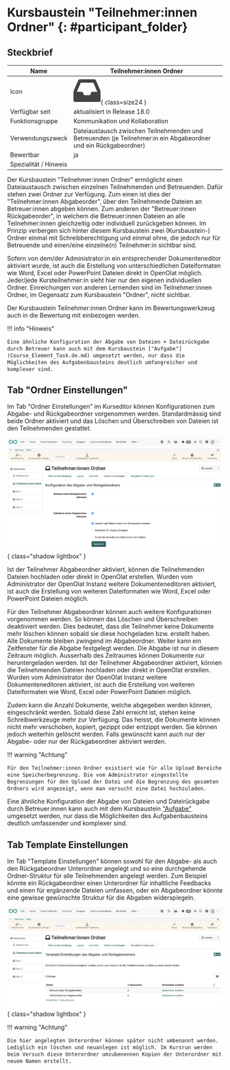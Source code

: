 # Kursbaustein "Teilnehmer:innen Ordner" {: #participant_folder}

## Steckbrief

Name | Teilnehmer:innen Ordner
---------|----------
Icon | ![Teilnehmer:innen Ordner Icon](assets/participant_folder_icon.png){ class=size24  }
Verfügbar seit | aktualisiert in Release 18.0
Funktionsgruppe | Kommunikation und Kollaboration
Verwendungszweck | Dateiaustausch zwischen Teilnehmenden und Betreuenden (je Teilnehmer:in ein Abgabeordner und ein Rückgabeordner)
Bewertbar | ja
Spezialität / Hinweis |


Der Kursbaustein "Teilnehmer:innen Ordner" ermöglicht einen Dateiaustausch zwischen einzelnen Teilnehmenden und Betreuenden. Dafür stehen zwei Ordner zur Verfügung. Zum einen ist dies der "Teilnehmer:innen Abgabeorder", über den Teilnehmende Dateien an Betreuer:innen abgeben können. Zum anderen der "Betreuer:innen Rückgabeorder", in welchem die Betreuer:innen Dateien an alle Teilnehmer:innen gleichzeitig oder individuell zurückgeben können. Im Prinzip verbergen sich hinter diesem Kursbaustein zwei (Kursbaustein-) Ordner einmal mit Schreibberechtigung und einmal ohne, die jedoch nur für Betreuende und einen/eine einzelne(n) Teilnehmer:in sichtbar sind.

Sofern von dem/der Administrator:in ein entsprechender Dokumenteneditor aktiviert wurde, ist auch die Erstellung von unterschiedlichen Dateiformaten wie Word, Excel oder PowerPoint Dateien direkt in OpenOlat möglich. Jeder/jede Kursteilnehmer:in sieht hier nur den eigenen individuellen Ordner. Einreichungen von anderen Lernenden sind im Teilnehmer:innen Ordner, im Gegensatz zum Kursbaustein "Ordner", nicht sichtbar.

Der Kursbaustein Teilnehmer:innen Ordner kann im Bewertungswerkzeug auch in die Bewertung mit einbezogen werden.


!!! info "Hinweis"

    Eine ähnliche Konfiguration der Abgabe von Dateien + Dateirückgabe durch Betreuer kann auch mit dem Kursbaustein ["Aufgabe"](Course_Element_Task.de.md) umgesetzt werden, nur dass die Möglichkeiten des Aufgabenbausteins deutlich umfangreicher und komplexer sind.

## Tab "Ordner Einstellungen"

Im Tab "Ordner Einstellungen" im Kurseditor können Konfigurationen zum Abgabe- und Rückgabeordner vorgenommen werden. Standardmässig sind beide Ordner aktiviert und das Löschen und Überschreiben von Dateien ist den Teilnehmenden gestattet.

![course_element_participant_folder_settings_v1_de.png](assets/course_element_participant_folder_settings_v1_de.png){ class="shadow lightbox" }

Ist der Teilnehmer Abgabeordner aktiviert, können die Teilnehmenden Dateien hochladen oder direkt in OpenOlat erstellen. Wurden vom Administrator der OpenOlat Instanz weitere Dokumenteneditoren aktiviert, ist auch die Erstellung von weiteren Dateiformaten wie Word, Excel oder PowerPoint Dateien möglich.

Für den Teilnehmer Abgabeordner können auch weitere Konfigurationen vorgenommen werden. So können das Löschen und Überschreiben deaktiviert werden. Dies bedeutet, dass die Teilnehmer keine Dokumente mehr löschen können sobald sie diese hochgeladen bzw. erstellt haben. Alle Dokumente bleiben zwingend im Abgabeordner. Weiter kann ein Zeitfenster für die Abgabe festgelegt werden. Die Abgabe ist nur in diesem Zeitraum möglich. Ausserhalb des Zeitraumes können Dokumente nur heruntergeladen werden.
Ist der Teilnehmer Abgabeordner aktiviert, können die Teilnehmenden Dateien hochladen oder direkt in OpenOlat erstellen. Wurden vom Administrator der OpenOlat Instanz weitere Dokumenteneditoren aktiviert, ist auch die Erstellung von weiteren Dateiformaten wie Word, Excel oder PowerPoint Dateien möglich.

Zudem kann die Anzahl Dokumente, welche abgegeben werden können, eingeschränkt werden. Sobald diese Zahl erreicht ist, stehen keine Schreibwerkzeuge mehr zur Verfügung. Das heisst, die Dokumente können nicht mehr verschoben, kopiert, gezippt oder entzippt werden. Sie können jedoch weiterhin gelöscht werden. Falls gewünscht kann auch nur der Abgabe- oder nur der Rückgabeordner aktiviert werden.

!!! warning "Achtung"

    Für den Teilnehmer:innen Ordner existiert wie für alle Upload Bereiche eine Speicherbegrenzung. Die vom Administrator eingestellte Begrenzungen für den Upload der Datei und die Begrenzung des gesamten Ordners wird angezeigt, wenn man versucht eine Datei hochzuladen.

Eine ähnliche Konfiguration der Abgabe von Dateien und Dateirückgabe durch Betreuer:innen kann auch mit dem Kursbaustein ["Aufgabe"](Course_Element_Task.de.md) umgesetzt werden, nur dass die Möglichkeiten des Aufgabenbausteins deutlich umfassender und komplexer sind.

## Tab Template Einstellungen

Im Tab "Template Einstellungen" können sowohl für den Abgabe- als auch den Rückgabeordner Unterordner angelegt und so eine durchgehende Ordner-Struktur für alle Teilnehmenden angelegt werden. Zum Beispiel könnte ein Rückgabeordner einen Unterordner für inhaltliche Feedbacks und einen für ergänzende Dateien umfassen, oder ein Abgabeordner könnte eine gewisse gewünschte Struktur für die Abgaben widerspiegeln.

![course_element_participant_folder_template_v1_de.png](assets/course_element_participant_folder_template_v1_de.png){ class="shadow lightbox" }

!!! warning "Achtung"

    Die hier angelegten Unterordner können später nicht umbenannt werden. Lediglich ein löschen und neuanlegen ist möglich. Im Kursrun werden beim Versuch diese Unterordner umzubenennen Kopien der Unterordner mit neuem Namen erstellt.
